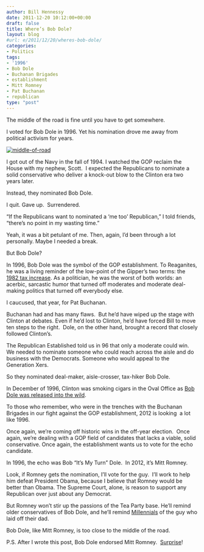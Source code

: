 ```yaml
---
author: Bill Hennessy
date: 2011-12-20 10:12:00+00:00
draft: false
title: Where’s Bob Dole?
layout: blog
#url: e/2011/12/20/wheres-bob-dole/
categories:
- Politics
tags:
- '1996'
- Bob Dole
- Buchanan Brigades
- establishment
- Mitt Romney
- Pat Buchanan
- republican
type: "post"
---
```


The middle of the road is fine until you have to get somewhere.

I voted for Bob Dole in 1996. Yet his nomination drove me away from political activism for years.

[![middle-of-road](https://hennessysview.com/wp-content/uploads/2011/12/middle-of-road_thumb1.jpg)
](https://hennessysview.com/wp-content/uploads/2011/12/middle-of-road1.jpg)

I got out of the Navy in the fall of 1994. I watched the GOP reclaim the House with my nephew, Scott.  I expected the Republicans to nominate a solid conservative who deliver a knock-out blow to the Clinton era two years later.

Instead, they nominated Bob Dole.

I quit. Gave up.  Surrendered.

“If the Republicans want to nominated a ‘me too’ Republican,” I told friends, “there’s no point in my wasting time.”

Yeah, it was a bit petulant of me. Then, again, I’d been through a lot personally. Maybe I needed a break.

But Bob Dole?

In 1996, Bob Dole was the symbol of the GOP establishment. To Reaganites, he was a living reminder of the low-point of the Gipper’s two terms: the [1982 tax increase](https://www.slate.com/articles/news_and_politics/the_gist/1996/08/the_biggest_tax_increase_in_history.html). As a politician, he was the worst of both worlds: an acerbic, sarcastic humor that turned off moderates and moderate deal-making politics that turned off everybody else.

I caucused, that year, for Pat Buchanan.

Buchanan had and has many flaws.  But he’d have wiped up the stage with Clinton at debates. Even if he’d lost to Clinton, he’d have forced Bill to move ten steps to the right.  Dole, on the other hand, brought a record that closely followed Clinton’s.

The Republican Established told us in 96 that only a moderate could win. We needed to nominate someone who could reach across the aisle and do business with the Democrats. Someone who would appeal to the Generation Xers.

So they nominated deal-maker, aisle-crosser, tax-hiker Bob Dole.

In December of 1996, Clinton was smoking cigars in the Oval Office as [Bob Dole was released into the wild](https://www.theonion.com/articles/bob-dole-released-back-into-wild,1057/).

To those who remember, who were in the trenches with the Buchanan Brigades in our fight against the GOP establishment, 2012 is looking  a lot like 1996.

Once again, we’re coming off historic wins in the off-year election.  Once again, we’re dealing with a GOP field of candidates that lacks a viable, solid conservative. Once again, the establishment wants us to vote for the echo candidate.

In 1996, the echo was Bob “It’s My Turn” Dole.  In 2012, it’s Mitt Romney.

Look, if Romney gets the nomination, I’ll vote for the guy.  I’ll work to help him defeat President Obama, because I believe that Romney would be better than Obama. The Supreme Court, alone, is reason to support any Republican over just about any Democrat.

But Romney won’t stir up the passions of the Tea Party base. He’ll remind older conservatives of Bob Dole, and he’ll remind [Millennials](https://hennessysview.com/living/friday-happy-hour-for-march-11-2011/) of the guy who laid off their dad.

Bob Dole, like Mitt Romney, is too close to the middle of the road.



P.S. After I wrote this post, Bob Dole endorsed Mitt Romney.  [Surprise](https://news.yahoo.com/bob-dole-endorses-romney-republican-nominee-160230105.html)!
